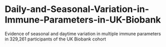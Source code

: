 # Daily-and-Seasonal-Variation-in-Immune-Parameters-in-UK-Biobank
Evidence of seasonal and daytime variation in multiple immune parameters in 329,261 participants of the UK Biobank cohort
